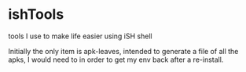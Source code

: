 # ishTools
tools I use to make life easier using iSH shell

Initially the only item is apk-leaves, intended to generate a file of all the apks, I would need to in order to get my env back after a re-install.
